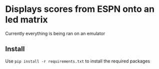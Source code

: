 # Displays scores from ESPN onto an led matrix
Currently everything is being ran on an emulator

## Install
Use `pip install -r requirements.txt` to install the required packages
